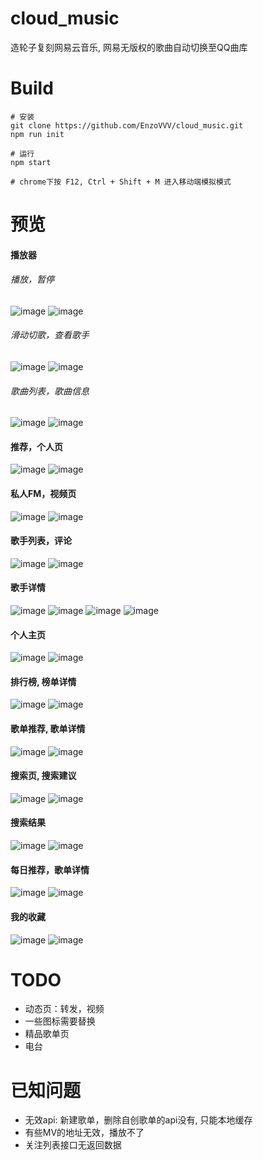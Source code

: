 # cloud_music
造轮子复刻网易云音乐, 网易无版权的歌曲自动切换至QQ曲库

# Build
    # 安装
    git clone https://github.com/EnzoVVV/cloud_music.git
    npm run init
    
    # 运行
    npm start
    
    # chrome下按 F12, Ctrl + Shift + M 进入移动端模拟模式

# 预览
#### 播放器<br />

###### 播放，暂停
![image](https://github.com/EnzoVVV/configfiles/blob/master/cloud-music/player-play.PNG)
![image](https://github.com/EnzoVVV/configfiles/blob/master/cloud-music/player-pause.PNG)

###### 滑动切歌，查看歌手
![image](https://github.com/EnzoVVV/configfiles/blob/master/cloud-music/player-switch.PNG)
![image](https://github.com/EnzoVVV/configfiles/blob/master/cloud-music/player-select-singer.PNG)

###### 歌曲列表，歌曲信息
![image](https://github.com/EnzoVVV/configfiles/blob/master/cloud-music/player-song-list.PNG)
![image](https://github.com/EnzoVVV/configfiles/blob/master/cloud-music/player-info.PNG)


#### 推荐，个人页<br />
![image](https://github.com/EnzoVVV/configfiles/blob/master/cloud-music/recommend.PNG)
![image](https://github.com/EnzoVVV/configfiles/blob/master/cloud-music/mine.PNG)

#### 私人FM，视频页<br />
![image](https://github.com/EnzoVVV/configfiles/blob/master/cloud-music/fm.PNG)
![image](https://github.com/EnzoVVV/configfiles/blob/master/cloud-music/video.PNG)

#### 歌手列表，评论<br />
![image](https://github.com/EnzoVVV/configfiles/blob/master/cloud-music/singer-list.PNG)
![image](https://github.com/EnzoVVV/configfiles/blob/master/cloud-music/comment.PNG)

#### 歌手详情<br />
![image](https://github.com/EnzoVVV/configfiles/blob/master/cloud-music/singer-detail.PNG)
![image](https://github.com/EnzoVVV/configfiles/blob/master/cloud-music/singer-detail-2.PNG)
![image](https://github.com/EnzoVVV/configfiles/blob/master/cloud-music/singer-detail-album.PNG)
![image](https://github.com/EnzoVVV/configfiles/blob/master/cloud-music/singer-detail-brief.PNG)

#### 个人主页<br />
![image](https://github.com/EnzoVVV/configfiles/blob/master/cloud-music/homepage.PNG)
![image](https://github.com/EnzoVVV/configfiles/blob/master/cloud-music/homepage-2.PNG)

#### 排行榜, 榜单详情<br />
![image](https://github.com/EnzoVVV/configfiles/blob/master/cloud-music/rank.PNG)
![image](https://github.com/EnzoVVV/configfiles/blob/master/cloud-music/rank-detail.PNG)

#### 歌单推荐, 歌单详情<br />
![image](https://github.com/EnzoVVV/configfiles/blob/master/cloud-music/play-list.PNG)
![image](https://github.com/EnzoVVV/configfiles/blob/master/cloud-music/disc-detail.PNG)

#### 搜索页, 搜索建议<br />
![image](https://github.com/EnzoVVV/configfiles/blob/master/cloud-music/search.PNG)
![image](https://github.com/EnzoVVV/configfiles/blob/master/cloud-music/search-suggest.PNG)

#### 搜索结果<br />
![image](https://github.com/EnzoVVV/configfiles/blob/master/cloud-music/search-result.PNG)
![image](https://github.com/EnzoVVV/configfiles/blob/master/cloud-music/search-result-user.PNG)

#### 每日推荐，歌单详情<br />
![image](https://github.com/EnzoVVV/configfiles/blob/master/cloud-music/daily-recommend.PNG)
![image](https://github.com/EnzoVVV/configfiles/blob/master/cloud-music/disc-detail.PNG)

#### 我的收藏<br />
![image](https://github.com/EnzoVVV/configfiles/blob/master/cloud-music/collection-album.PNG)
![image](https://github.com/EnzoVVV/configfiles/blob/master/cloud-music/collection-singer.PNG)

# TODO
* 动态页：转发，视频
* 一些图标需要替换
* 精品歌单页
* 电台

# 已知问题
* 无效api: 新建歌单，删除自创歌单的api没有, 只能本地缓存
* 有些MV的地址无效，播放不了
* 关注列表接口无返回数据



